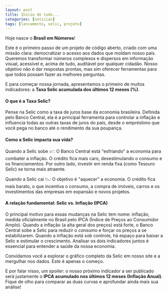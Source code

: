 ```yaml
---
layout: post
title: Início de tudo...
categories: [noticias]
tags: [lancamento, selic, projeto]
---
```


Hoje nasce o **Brasil em Números**!

Este é o primeiro passo de um projeto de código aberto, criado com uma missão clara: democratizar o acesso aos dados que moldam nosso país. Queremos transformar números complexos e dispersos em informação visual, acessível e, acima de tudo, auditável por qualquer cidadão. Nosso objetivo não é dar respostas prontas, mas sim oferecer ferramentas para que todos possam fazer as melhores perguntas.

E para começar nossa jornada, apresentamos o primeiro de muitos indicadores: a **Taxa Selic acumulada dos últimos 12 meses (%)**.

#### O que é a Taxa Selic?

Pense na Selic como a taxa de juros base da economia brasileira. Definida pelo Banco Central, ela é a principal ferramenta para controlar a inflação e influencia todas as outras taxas de juros do país, desde o empréstimo que você pega no banco até o rendimento da sua poupança.

#### Como a Selic impacta sua vida?

Quando a Selic sobe 📈: O Banco Central está "esfriando" a economia para combater a inflação. O crédito fica mais caro, desestimulando o consumo e os financiamentos. Por outro lado, investir em renda fixa (como Tesouro Selic) se torna mais atraente.

Quando a Selic cai 📉: O objetivo é "aquecer" a economia. O crédito fica mais barato, o que incentiva o consumo, a compra de imóveis, carros e os investimentos das empresas em expansão e novos projetos.

#### A relação fundamental: Selic vs. Inflação (IPCA)

O principal motivo para essas mudanças na Selic tem nome: inflação, medida oficialmente no Brasil pelo IPCA (Índice de Preços ao Consumidor Amplo). Quando a inflação (a alta geral dos preços) está forte, o Banco Central sobe a Selic para reduzir o consumo e forçar os preços a se estabilizarem. Quando a inflação está sob controle, há espaço para baixar a Selic e estimular o crescimento. Analisar os dois indicadores juntos é essencial para entender a saúde da nossa economia.

Convidamos você a explorar o gráfico completo da Selic em nosso site e a mergulhar nos dados. Este é apenas o começo.

E por falar nisso, um spoiler: o nosso próximo indicador a ser publicado será justamente o **IPCA acumulado nos últimos 12 meses (Inflação Anual)**. Fique de olho para comparar as duas curvas e aprofundar ainda mais sua análise!
